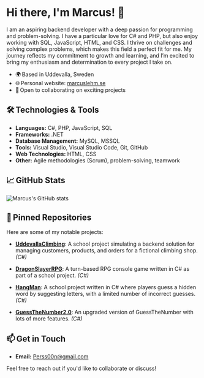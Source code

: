 # Hi there, I'm Marcus! 👋

I am an aspiring backend developer with a deep passion for programming and problem-solving. I have a particular love for C# and PHP, but also enjoy working with SQL, JavaScript, HTML, and CSS. I thrive on challenges and solving complex problems, which makes this field a perfect fit for me. My journey reflects my commitment to growth and learning, and I’m excited to bring my enthusiasm and determination to every project I take on.
- 🌍 Based in Uddevalla, Sweden
- 🌐 Personal website: [marcuslehm.se](https://marcuslehm.se)
- 💼 Open to collaborating on exciting projects

## 🛠️ Technologies & Tools

- **Languages:** C#, PHP, JavaScript, SQL
- **Frameworks:** .NET
- **Database Management:** MySQL, MSSQL
- **Tools:** Visual Studio, Visual Studio Code, Git, GitHub
- **Web Technologies:** HTML, CSS
- **Other:** Agile methodologies (Scrum), problem-solving, teamwork

## 📈 GitHub Stats

![Marcus's GitHub stats](https://github-readme-stats.vercel.app/api?username=Perss00n&show_icons=true&theme=default)

## 📌 Pinned Repositories

Here are some of my notable projects:

- [**UddevallaClimbing**](https://github.com/Perss00n/UddevallaClimbing): A school project simulating a backend solution for managing customers, products, and orders for a fictional climbing shop. *(C#)*

- [**DragonSlayerRPG**](https://github.com/Perss00n/DragonSlayerRPG): A turn-based RPG console game written in C# as part of a school project. *(C#)*

- [**HangMan**](https://github.com/Perss00n/HangMan): A school project written in C# where players guess a hidden word by suggesting letters, with a limited number of incorrect guesses. *(C#)*

- [**GuessTheNumber2.0**](https://github.com/Perss00n/GuessTheNumber2.0): An upgraded version of GuessTheNumber with lots of more features. *(C#)*

## 📫 Get in Touch

- **Email:** [Perss00n@gmail.com](mailto:Perss00n@gmail.com)

Feel free to reach out if you'd like to collaborate or discuss!

